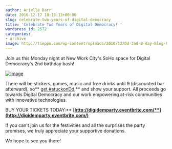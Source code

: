 ```yaml
---
author: Arielle Darr
date: 2010-12-17 18:13:13+00:00
slug: celebrate-two-years-of-digital-democracy
title: 'Celebrate Two Years of Digital Democracy! '
wordpress_id: 2572
categories:
- archive
image: http://tieppu.com/wp-content/uploads/2010/12/Dd-2nd-B-day-Blog-Post2-300x199.jpg
---
```


Join us this Monday night at New Work City's SoHo space for Digital Democracy's 2nd birthday bash!


[![image](http://tieppu.com/wp-content/uploads/2010/12/Dd-2nd-B-day-Blog-Post2-300x199.jpg)](http://www.flickr.com/photos/digitaldemocracy/5268678091/in/photostream/)


There will be stickers, games, music and free drinks until 9 (discounted bar afterward), so** [get #stuckonDd](http://tieppu.com/stuckondd/),** and show your support. All proceeds go towards Digital Democracy and our work empowering at-risk communities with innovative technologies.

BUY YOUR TICKETS TODAY:** [**http://digidemparty.eventbrite.com/**](http://digidemparty.eventbrite.com/)**

If you can't join us for the festivities and all the surprises the party promises, we truly appreciate your supportive donations.

We hope to see you there!

﻿
